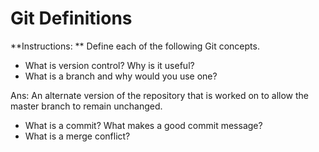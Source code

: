 # Git Definitions

**Instructions: ** Define each of the following Git concepts.

* What is version control?  Why is it useful?
* What is a branch and why would you use one?

Ans: An alternate version of the repository that is worked on to allow the master branch to remain unchanged.

* What is a commit? What makes a good commit message?
* What is a merge conflict?